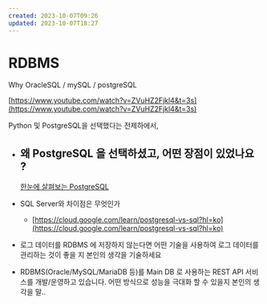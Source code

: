 ```yaml
---
created: 2023-10-07T09:26
updated: 2023-10-07T18:27
---
```

# RDBMS

Why OracleSQL / mySQL / postgreSQL

[https://www.youtube.com/watch?v=ZVuHZ2Fjkl4&t=3s](https://www.youtube.com/watch?v=ZVuHZ2Fjkl4&t=3s)

Python 및 PostgreSQL을 선택했다는 전제하에서, 

- 왜 PostgreSQL 을 선택하셨고, 어떤 장점이 있었나요 ?
    - 
    
    [한눈에 살펴보는 PostgreSQL](https://d2.naver.com/helloworld/227936)
    
- SQL Server와 차이점은 무엇인가
    - [https://cloud.google.com/learn/postgresql-vs-sql?hl=ko](https://cloud.google.com/learn/postgresql-vs-sql?hl=ko)

- 로그 데이터를 RDBMS 에 저장하지 않는다면 어떤 기술을 사용하여 로그 데이터를 관리하는 것이 좋을 지 본인의 생각을 기술하세요

- RDBMS(Oracle/MySQL/MariaDB 등)를 Main DB 로 사용하는 REST API 서비스를 개발/운영하고 있습니다.
어떤 방식으로 성능을 극대화 할 수 있을지 본인의 생각을 말..